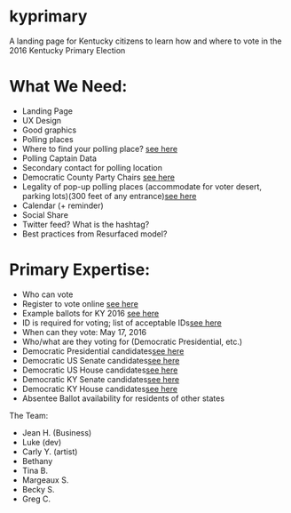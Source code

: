 # kyprimary
A landing page for Kentucky citizens to learn how and where to vote in the 2016 Kentucky Primary Election

# What We Need:

* Landing Page
* UX Design
* Good graphics
* Polling places
*   Where to find your polling place? [see here](https://vrsws.sos.ky.gov/vic/)
* Polling Captain Data
* Secondary contact for polling location
*   Democratic County Party Chairs [see here](http://kydemocrat.com/county_parties)
* Legality of pop-up polling places (accommodate for voter desert, parking lots)(300 feet of any entrance)[see here](https://www.supportthevoter.gov/files/2013/12/state-laws-polling-place-electioneering-102912.pdf)
* Calendar (+ reminder)
* Social Share
* Twitter feed? What is the hashtag?
* Best practices from Resurfaced model?

# Primary Expertise:
* Who can vote
*    Register to vote online [see here](https://vrsws.sos.ky.gov/ovrweb/)
*    Example ballots for KY 2016 [see here](http://apps.sos.ky.gov/electionballots/)
*    ID is required for voting; list of acceptable IDs[see here](https://www.usvotefoundation.org/vote/sviddomestic.htm?submission=true&stateId=20)
* When can they vote: May 17, 2016
* Who/what are they voting for (Democratic Presidential, etc.)
*   Democratic Presidential candidates[see here](https://ballotpedia.org/Presidential_election_in_Kentucky,_2016)
*   Democratic US Senate candidates[see here](https://ballotpedia.org/United_States_Senate_election_in_Kentucky,_2016)
*   Democratic US House candidates[see here](https://ballotpedia.org/United_States_House_of_Representatives_elections_in_Kentucky,_2016)
*   Democratic KY Senate candidates[see here](https://ballotpedia.org/Kentucky_State_Senate_elections,_2016)
*   Democratic KY House candidates[see here](https://ballotpedia.org/Kentucky_House_of_Representatives_elections,_2016)
* Absentee Ballot availability for residents of other states

The Team:
* Jean H. (Business)
* Luke (dev)
* Carly Y. (artist)
* Bethany
* Tina B.
* Margeaux S.
* Becky S.
* Greg C.

